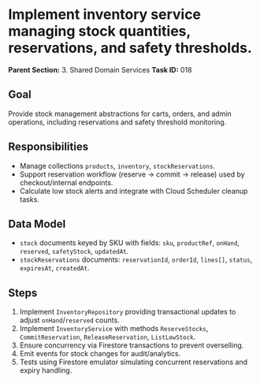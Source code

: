 # Implement inventory service managing stock quantities, reservations, and safety thresholds.

**Parent Section:** 3. Shared Domain Services
**Task ID:** 018

## Goal
Provide stock management abstractions for carts, orders, and admin operations, including reservations and safety threshold monitoring.

## Responsibilities
- Manage collections `products`, `inventory`, `stockReservations`.
- Support reservation workflow (reserve → commit → release) used by checkout/internal endpoints.
- Calculate low stock alerts and integrate with Cloud Scheduler cleanup tasks.

## Data Model
- `stock` documents keyed by SKU with fields: `sku`, `productRef`, `onHand`, `reserved`, `safetyStock`, `updatedAt`.
- `stockReservations` documents: `reservationId`, `orderId`, `lines[]`, `status`, `expiresAt`, `createdAt`.

## Steps
1. Implement `InventoryRepository` providing transactional updates to adjust `onHand`/`reserved` counts.
2. Implement `InventoryService` with methods `ReserveStocks`, `CommitReservation`, `ReleaseReservation`, `ListLowStock`.
3. Ensure concurrency via Firestore transactions to prevent overselling.
4. Emit events for stock changes for audit/analytics.
5. Tests using Firestore emulator simulating concurrent reservations and expiry handling.
